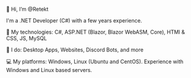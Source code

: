 👋 Hi, I’m @Retekt

I'm a .NET Developer (C#) with a few years experience.

🔧 My technologies: C#, ASP.NET (Blazor, Blazor WebASM, Core), HTMl & CSS, JS, MySQL

👀 I do: Desktop Apps, Websites, Discord Bots, and more
 
💻 My platforms: Windows, Linux (Ubuntu and CentOS). Experience with Windows and Linux based servers.
